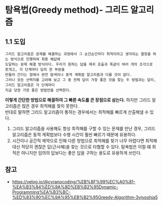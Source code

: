 # 탐욕법(Greedy method)- 그리드 알고리즘

## 1.1 도입
```
그리드 알고리즘은 문제를 해결하는 과정에서 그 순간순간마다 최적이라고 생각되는 결정을 하는 방식으로 진행하여 최종 해답에 
도달하는 문제 해결 방식이다. 우리가 원하는 답을 재귀 호출과 똑같이 여러 개의 조각으로 쪼개고, 각 단계마다 답의 한 부분을 
만들어 간다는 점에서 완전 탐색이나 동적 계획법 알고리즘과 다를 것이 없다.
그러나 모든 선택지를 고려해 보고 그 중 전체 답이 가장 좋은 것을 찾는 두 방법과는 달리, 그리드 알고리즘은 각 단계마다 
지금 당장 가장 좋은 방법만을 선택한다.
```

**이렇게 간단한 방법으로 해결하여 그 빠른 속도를 큰 장점으로 삼는다.** 하지만 그리드 알고리즘은 많은 경우 최적해를 찾지 못한다.  
반대로 말하면 그리드 알고리즘이 통하는 경우에서는 최적해를 빠르게 산출해낼 수 있다.

1. 그리드 알고리즘을 사용해도 항상 최적해를 구할 수 있는 문제를 만난 경우, 그리드 알고리즘은 동적 계획법보다 수행 시간이 훨씬 빠르기 때문에 유용하다.
2. 시간이나 공간적 제약으로 인해 다른 방법으로 최적해를 찾기 너무 어렵다면 최적해 대신 적당히 괜찮은 답(근사해)을 찾는 것으로 타협할 수 있다. 탐욕법은 이럴 떄 최적은 아니지만 임의의 답보다는 좋은 답을 구하는 용도로 유용하게 쓰인다. 

## 참고
* https://velog.io/@cyranocoding/%EB%8F%99%EC%A0%81-%EA%B3%84%ED%9A%8D%EB%B2%95Dynamic-Programming%EA%B3%BC-%ED%83%90%EC%9A%95%EB%B2%95Greedy-Algorithm-3yjyoohia5
